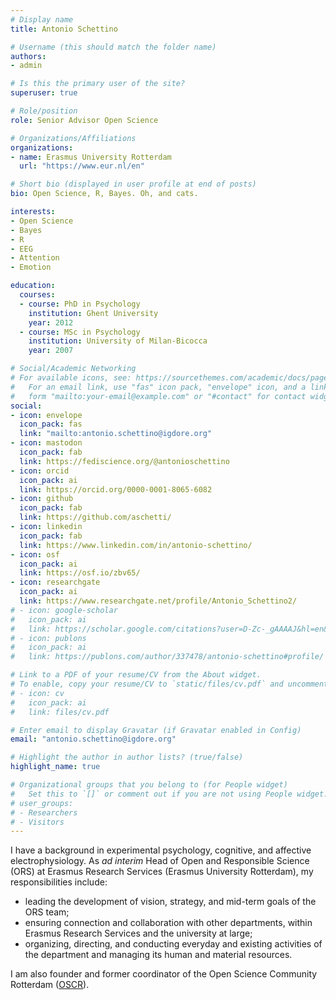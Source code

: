 ```yaml
---
# Display name
title: Antonio Schettino

# Username (this should match the folder name)
authors:
- admin

# Is this the primary user of the site?
superuser: true

# Role/position
role: Senior Advisor Open Science

# Organizations/Affiliations
organizations:
- name: Erasmus University Rotterdam
  url: "https://www.eur.nl/en"

# Short bio (displayed in user profile at end of posts)
bio: Open Science, R, Bayes. Oh, and cats.

interests:
- Open Science
- Bayes
- R
- EEG
- Attention
- Emotion

education:
  courses:
  - course: PhD in Psychology
    institution: Ghent University
    year: 2012
  - course: MSc in Psychology
    institution: University of Milan-Bicocca
    year: 2007

# Social/Academic Networking
# For available icons, see: https://sourcethemes.com/academic/docs/page-builder/#icons
#   For an email link, use "fas" icon pack, "envelope" icon, and a link in the
#   form "mailto:your-email@example.com" or "#contact" for contact widget.
social:
- icon: envelope
  icon_pack: fas
  link: "mailto:antonio.schettino@igdore.org"
- icon: mastodon
  icon_pack: fab
  link: https://fediscience.org/@antonioschettino
- icon: orcid
  icon_pack: ai
  link: https://orcid.org/0000-0001-8065-6082
- icon: github
  icon_pack: fab
  link: https://github.com/aschetti/
- icon: linkedin
  icon_pack: fab
  link: https://www.linkedin.com/in/antonio-schettino/
- icon: osf
  icon_pack: ai
  link: https://osf.io/zbv65/
- icon: researchgate
  icon_pack: ai
  link: https://www.researchgate.net/profile/Antonio_Schettino2/
# - icon: google-scholar
#   icon_pack: ai
#   link: https://scholar.google.com/citations?user=D-Zc-_gAAAAJ&hl=en&oi=ao/
# - icon: publons
#   icon_pack: ai
#   link: https://publons.com/author/337478/antonio-schettino#profile/

# Link to a PDF of your resume/CV from the About widget.
# To enable, copy your resume/CV to `static/files/cv.pdf` and uncomment the lines below.
# - icon: cv
#   icon_pack: ai
#   link: files/cv.pdf

# Enter email to display Gravatar (if Gravatar enabled in Config)
email: "antonio.schettino@igdore.org"

# Highlight the author in author lists? (true/false)
highlight_name: true

# Organizational groups that you belong to (for People widget)
#   Set this to `[]` or comment out if you are not using People widget.
# user_groups:
# - Researchers
# - Visitors
---
```


I have a background in experimental psychology, cognitive, and affective electrophysiology. As *ad interim* Head of Open and Responsible Science (ORS) at Erasmus Research Services (Erasmus University Rotterdam), my responsibilities include:
- leading the development of vision, strategy, and mid-term goals of the ORS team;
- ensuring connection and collaboration with other departments, within Erasmus Research Services and the university at large;
- organizing, directing, and conducting everyday and existing activities of the department and managing its human and material resources.

I am also founder and former coordinator of the Open Science Community Rotterdam ([OSCR](https://www.openscience-rotterdam.com/)).
